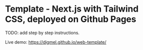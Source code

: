 # Template - Next.js with Tailwind CSS, deployed on Github Pages

TODO: add step by step instructions.

Live demo: https://digmel.github.io/web-template/

